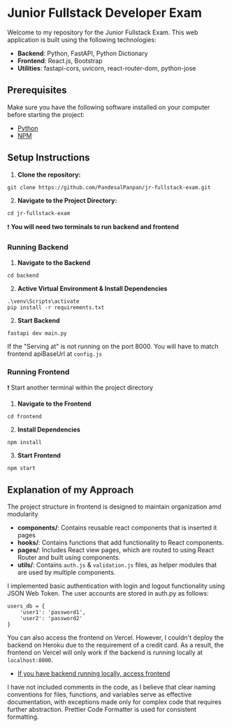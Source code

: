 # Junior Fullstack Developer Exam

Welcome to my repository for the Junior Fullstack Exam. This web application is built using the following technologies:

- **Backend**: Python, FastAPI, Python Dictionary
- **Frontend**: React.js, Bootstrap
- **Utilities**: fastapi-cors, uvicorn, react-router-dom, python-jose

## Prerequisites
Make sure you have the following software installed on your computer before starting the project:
- [Python](https://www.python.org/)
- [NPM](https://nodejs.org/en/download/package-manager)


## Setup Instructions
1. **Clone the repository:**
```
git clone https://github.com/PandesalPanpan/jr-fullstack-exam.git
```
2. **Navigate to the Project Directory:**
```
cd jr-fullstack-exam
```
❗ **You will need two terminals to run backend and frontend**
### Running Backend
1. **Navigate to the Backend**
```
cd backend
```
2. **Active Virtual Environment & Install Dependencies**
```
.\venv\Scripts\activate
pip install -r requirements.txt
```
2. **Start Backend**
```
fastapi dev main.py
```
If the "Serving at" is not running on the port 8000. You will have to match frontend apiBaseUrl at `config.js`


### Running Frontend
❗ Start another terminal within the project directory
1. **Navigate to the Frontend**
```
cd frontend
```
2. **Install Dependencies**
```
npm install
```
3. **Start Frontend**
```
npm start
```

## Explanation of my Approach
The project structure in frontend is designed to maintain organization amd modularity

- **components/**: Contains reusable react components that is inserted it pages
- **hooks/**: Contains functions that add functionality to React components.
- **pages/**: Includes React view pages, which are routed to using React Router and built using components.
- **utils/**: Contains `auth.js` & `validation.js` files, as helper modules that are used by multiple components.

I implemented basic authentication with login and logout functionality using JSON Web Token. The user accounts are stored in auth.py as follows:
```
users_db = {
    'user1': 'password1',
    'user2': 'password2'
}
```

You can also access the frontend on Vercel. However, I couldn't deploy the backend on Heroku due to the requirement of a credit card. As a result, the frontend on Vercel will only work if the backend is running locally at `localhost:8000`.
- [If you have backend running locally, access frontend](https://jr-fullstack-exam.vercel.app/)

I have not included comments in the code, as I believe that clear naming conventions for files, functions, and variables serve as effective documentation, with exceptions made only for complex code that requires further abstraction. Prettier Code Formatter is used for consistent formatting.
